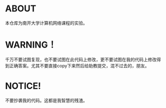 # ABOUT
本仓库为南开大学计算机网络课程的实验。

# WARNING！
千万不要试图复现，也不要试图在此代码上修改，更不要试图在我的代码上修改得到正确答案。尤其不要直接copy下来然后给助教提交，混不过去的，朋友。

# NOTICE!
不要抄袭我的代码。这都是我智慧的残渣。
